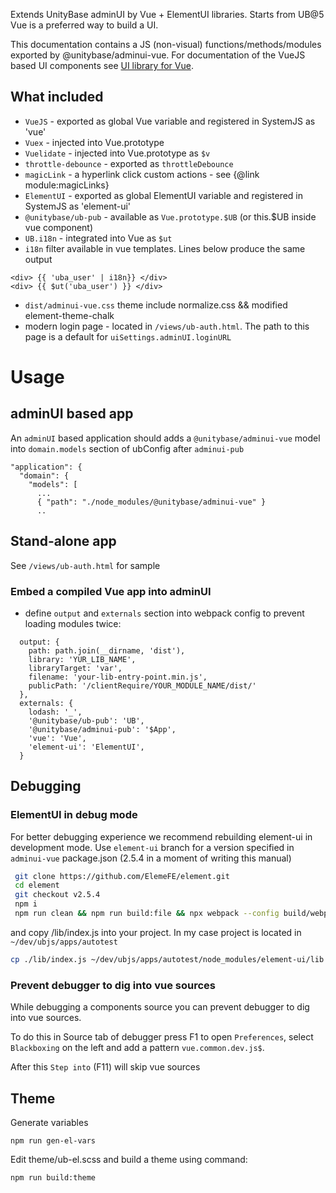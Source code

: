 Extends UnityBase adminUI by Vue + ElementUI libraries.
Starts from UB@5 Vue is a preferred way to build a UI.

This documentation contains a JS (non-visual) functions/methods/modules exported by @unitybase/adminui-vue.
For documentation of the VueJS based UI components see [UI library for Vue](/api/adminui-vue/index.html).

## What included
 - `VueJS` - exported as global Vue variable and registered in SystemJS as 'vue'
 - `Vuex` - injected into Vue.prototype 
 - `Vuelidate` - injected into Vue.prototype as `$v` 
 - `throttle-debounce` - exported as `throttleDebounce`
 - `magicLink` - a hyperlink click custom actions - see {@link module:magicLinks}  
 - `ElementUI` - exported as global ElementUI variable and registered in SystemJS as 'element-ui'
 - `@unitybase/ub-pub` - available as `Vue.prototype.$UB` (or this.$UB inside vue component)  
 - `UB.i18n` - integrated into Vue as `$ut`
 - `i18n` filter available in vue templates. Lines below produce the same output
 ```vue
 <div> {{ 'uba_user' | i18n}} </div>
 <div> {{ $ut('uba_user') }} </div>
```
 - `dist/adminui-vue.css` theme include normalize.css && modified element-theme-chalk
 - modern login page - located in `/views/ub-auth.html`. The path to this page is a default for `uiSettings.adminUI.loginURL`

# Usage
## adminUI based app
 An `adminUI` based application should adds a `@unitybase/adminui-vue` model into `domain.models`
 section of ubConfig after `adminui-pub`

```
"application": {
  "domain": {
    "models": [
      ...
      { "path": "./node_modules/@unitybase/adminui-vue" }
      ..
```

## Stand-alone app
See `/views/ub-auth.html` for sample

### Embed a compiled Vue app into adminUI
- define `output` and `externals` section into webpack config to prevent loading modules twice:
```
  output: {
    path: path.join(__dirname, 'dist'),
    library: 'YUR_LIB_NAME',
    libraryTarget: 'var',
    filename: 'your-lib-entry-point.min.js',
    publicPath: '/clientRequire/YOUR_MODULE_NAME/dist/'
  },
  externals: {
    lodash: '_',
    '@unitybase/ub-pub': 'UB',
    '@unitybase/adminui-pub': '$App',
    'vue': 'Vue',
    'element-ui': 'ElementUI',
  }
```

## Debugging
### ElementUI in debug mode 
 For better debugging experience we recommend rebuilding element-ui in development mode.
 Use `element-ui` branch for a version specified in `adminui-vue` package.json (2.5.4 in a moment of writing this manual)
 
 ```bash
  git clone https://github.com/ElemeFE/element.git
  cd element
  git checkout v2.5.4
  npm i
  npm run clean && npm run build:file && npx webpack --config build/webpack.conf.js --mode development
```

 and copy /lib/index.js into your project. In my case project is located in `~/dev/ubjs/apps/autotest`  
 
 ```bash
 cp ./lib/index.js ~/dev/ubjs/apps/autotest/node_modules/element-ui/lib
 ```

### Prevent debugger to dig into vue sources
 While debugging a components source you can prevent debugger to dig into vue sources.
 
 To do this in Source tab of debugger press F1 to open `Preferences`,
 select `Blackboxing` on the left and add a pattern `vue.common.dev.js$`.
 
 After this `Step into` (F11) will skip vue sources
   
## Theme
Generate variables 
```
npm run gen-el-vars
```

Edit theme/ub-el.scss and build a theme using command:

```
npm run build:theme
```
